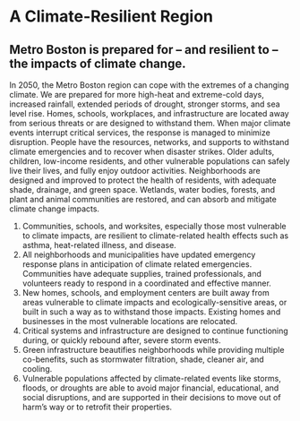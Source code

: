 # A Climate-Resilient Region

## Metro Boston is prepared for – and resilient to – the impacts of climate change.

In 2050, the Metro Boston region can cope with the extremes of a changing climate. We are prepared for more high-heat and extreme-cold days, increased rainfall, extended periods of drought, stronger storms, and sea level rise. Homes, schools, workplaces, and infrastructure are located away from serious threats or are designed to withstand them. When major climate events interrupt critical services, the response is managed to minimize disruption. People have the resources, networks, and supports to withstand climate emergencies and to recover when disaster strikes. Older adults, children, low-income residents, and other vulnerable populations can safely live their lives, and fully enjoy outdoor activities. Neighborhoods are designed and improved to protect the health of residents, with adequate shade, drainage, and green space. Wetlands, water bodies, forests, and plant and animal communities are restored, and can absorb and mitigate climate change impacts.

1. Communities, schools, and worksites, especially those most vulnerable to climate impacts, are resilient to climate-related health effects such as asthma, heat-related illness, and disease.
2. All neighborhoods and municipalities have updated emergency response plans in anticipation of climate related emergencies. Communities have adequate supplies, trained professionals, and volunteers ready to respond in a coordinated and effective manner.
3. New homes, schools, and employment centers are built away from areas vulnerable to climate impacts and ecologically-sensitive areas, or built in such a way as to withstand those impacts. Existing homes and businesses in the most vulnerable locations are relocated.
4. Critical systems and infrastructure are designed to continue functioning during, or quickly rebound after, severe storm events.
5. Green infrastructure beautifies neighborhoods while providing multiple co-benefits, such as stormwater filtration, shade, cleaner air, and cooling.
6. Vulnerable populations affected by climate-related events like storms, floods, or droughts are able to avoid major financial, educational, and social disruptions, and are supported in their decisions to move out of harm’s way or to retrofit their properties.


